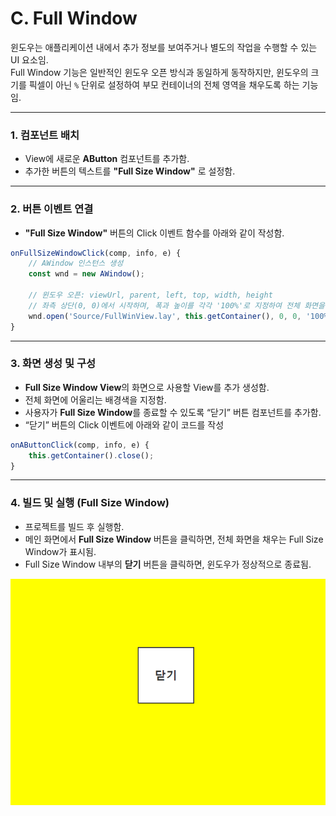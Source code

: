 # C. Full Window

윈도우는 애플리케이션 내에서 추가 정보를 보여주거나 별도의 작업을 수행할 수 있는 UI 요소임.\
Full Window 기능은 일반적인 윈도우 오픈 방식과 동일하게 동작하지만, 윈도우의 크기를 픽셀이 아닌 `%` 단위로 설정하여 부모 컨테이너의 전체 영역을 채우도록 하는 기능임.

***

### 1. 컴포넌트 배치

* View에 새로운 **AButton** 컴포넌트를 추가함.
* 추가한 버튼의 텍스트를 **"Full Size Window"** 로 설정함.

***

### 2. 버튼 이벤트 연결

* **"Full Size Window"** 버튼의 Click 이벤트 함수를 아래와 같이 작성함.

```javascript
onFullSizeWindowClick(comp, info, e) {
    // AWindow 인스턴스 생성
    const wnd = new AWindow();

    // 윈도우 오픈: viewUrl, parent, left, top, width, height
    // 좌측 상단(0, 0)에서 시작하며, 폭과 높이를 각각 '100%'로 지정하여 전체 화면을 채움
    wnd.open('Source/FullWinView.lay', this.getContainer(), 0, 0, '100%', '100%');
}
```

***

### 3. 화면 생성 및 구성

* **Full Size Window View**의 화면으로 사용할 View를 추가 생성함.
* 전체 화면에 어울리는 배경색을 지정함.
* 사용자가 **Full Size Window**를 종료할 수 있도록 “닫기” 버튼 컴포넌트를 추가함.
* “닫기” 버튼의 Click 이벤트에 아래와 같이 코드를 작성

```javascript
onAButtonClick(comp, info, e) {
    this.getContainer().close();
}
```

***

### 4. 빌드 및 실행 (Full Size Window)

* 프로젝트를 빌드 후 실행함.
* 메인 화면에서 **Full Size Window** 버튼을 클릭하면, 전체 화면을 채우는 Full Size Window가 표시됨.
* Full Size Window 내부의 **닫기** 버튼을 클릭하면, 윈도우가 정상적으로 종료됨.

![](../../.gitbook/assets/Full_Size_Window.png)
